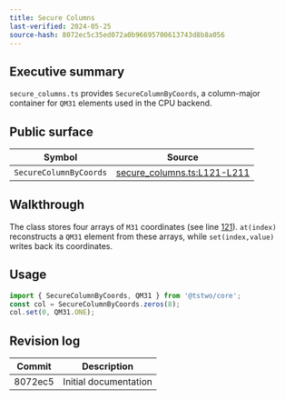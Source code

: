 ```yaml
---
title: Secure Columns
last-verified: 2024-05-25
source-hash: 8072ec5c35ed072a0b96695700613743d8b8a056
---
```


## Executive summary

`secure_columns.ts` provides `SecureColumnByCoords`, a column-major container for `QM31` elements used in the CPU backend.

## Public surface

| Symbol | Source |
| --- | --- |
| `SecureColumnByCoords` | [secure_columns.ts:L121-L211](../packages/core/src/fields/secure_columns.ts#L121-L211) |

## Walkthrough

The class stores four arrays of `M31` coordinates (see line [121](../packages/core/src/fields/secure_columns.ts#L121)). `at(index)` reconstructs a `QM31` element from these arrays, while `set(index,value)` writes back its coordinates.

## Usage

```typescript
import { SecureColumnByCoords, QM31 } from '@tstwo/core';
const col = SecureColumnByCoords.zeros(8);
col.set(0, QM31.ONE);
```

## Revision log

| Commit | Description |
| --- | --- |
| 8072ec5 | Initial documentation |
